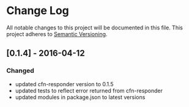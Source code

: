 # Change Log
All notable changes to this project will be documented in this file.
This project adheres to [Semantic Versioning](http://semver.org/).

## [0.1.4] - 2016-04-12

### Changed
- updated cfn-responder version to 0.1.5
- updated tests to reflect error returned from cfn-responder
- updated modules in package.json to latest versions

